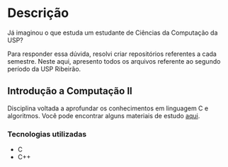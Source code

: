 # Descrição

<p>Já imaginou o que estuda um estudante de Ciências da Computação da USP?</p>
<p>Para responder essa dúvida, resolvi criar repositórios referentes a cada semestre. Neste aqui, apresento todos os arquivos referente ao segundo período da USP Ribeirão. </p>

## Introdução a Computação II
<p>Disciplina voltada a aprofundar os conhecimentos em linguagem C e algoritmos. Você pode encontrar alguns materiais de estudo 
 <a href="https://github.com/ThalitaRibeirao/Arquivos_Segundo_Semestre/tree/main/Materiais%20ICII">aqui</a>. </p>
  
### Tecnologias utilizadas
- C
- C++
